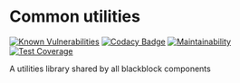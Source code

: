 # Common utilities

[![Known Vulnerabilities](https://snyk.io/test/github/winston0410/blackblock-common-utilities/badge.svg?targetFile=package.json)](https://snyk.io/test/github/winston0410/blackblock-common-utilities?targetFile=package.json) [![Codacy Badge](https://app.codacy.com/project/badge/Grade/84cb15998af84907b271cf6ca704abe7)](https://www.codacy.com/gh/winston0410/blackblock-common-utilities/dashboard?utm_source=github.com&utm_medium=referral&utm_content=winston0410/blackblock-common-utilities&utm_campaign=Badge_Grade) [![Maintainability](https://api.codeclimate.com/v1/badges/0b21b7045fec673b2295/maintainability)](https://codeclimate.com/github/winston0410/blackblock-common-utilities/maintainability) [![Test Coverage](https://api.codeclimate.com/v1/badges/0b21b7045fec673b2295/test_coverage)](https://codeclimate.com/github/winston0410/blackblock-common-utilities/test_coverage)

A utilities library shared by all blackblock components 

<!-- ## Benchmark Ramda when vs Purescript when <https://jsben.ch/6MJ48> -->
